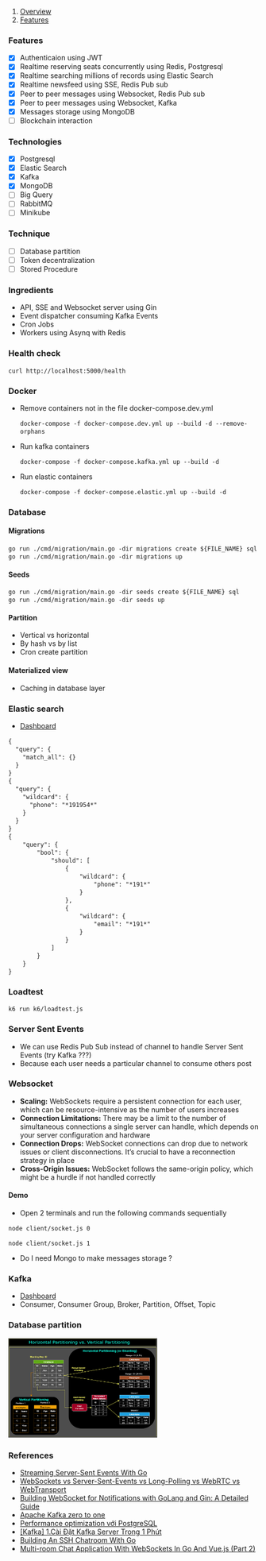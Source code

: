 1. [Overview](#overview)
2. [Features](#features)

### Features
- [x] Authenticaion using JWT 
- [x] Realtime reserving seats concurrently using Redis, Postgresql
- [x] Realtime searching millions of records using Elastic Search
- [x] Realtime newsfeed using SSE, Redis Pub sub
- [x] Peer to peer messages using Websocket, Redis Pub sub
- [x] Peer to peer messages using Websocket, Kafka
- [x] Messages storage using MongoDB
- [ ] Blockchain interaction

### Technologies
- [x] Postgresql
- [x] Elastic Search
- [x] Kafka
- [x] MongoDB
- [ ] Big Query
- [ ] RabbitMQ
- [ ] Minikube
### Technique
- [ ] Database partition
- [ ] Token decentralization
- [ ] Stored Procedure
### Ingredients
- API, SSE and Websocket server using Gin
- Event dispatcher consuming Kafka Events
- Cron Jobs
- Workers using Asynq with Redis
### Health check
```
curl http://localhost:5000/health
```
### Docker
- Remove containers not in the file docker-compose.dev.yml
  ```
  docker-compose -f docker-compose.dev.yml up --build -d --remove-orphans 
  ```
- Run kafka containers
  ```
  docker-compose -f docker-compose.kafka.yml up --build -d
  ```
- Run elastic containers
  ```
  docker-compose -f docker-compose.elastic.yml up --build -d
  ```

### Database
#### Migrations
```
go run ./cmd/migration/main.go -dir migrations create ${FILE_NAME} sql
go run ./cmd/migration/main.go -dir migrations up
```
#### Seeds
```
go run ./cmd/migration/main.go -dir seeds create ${FILE_NAME} sql
go run ./cmd/migration/main.go -dir seeds up
```
#### Partition
- Vertical vs horizontal
- By hash vs by list
- Cron create partition
#### Materialized view
- Caching in database layer 

### Elastic search
- [Dashboard](http://localhost:5601/)
```
{
  "query": {
    "match_all": {}
  }
}
{
  "query": {
    "wildcard": {
      "phone": "*191954*"
    }
  }
}
{
    "query": {
        "bool": {
            "should": [
                {
                    "wildcard": {
                        "phone": "*191*"
                    }
                },
                {
                    "wildcard": {
                        "email": "*191*"
                    }
                }
            ]
        }
    }
}
```
### Loadtest
```
k6 run k6/loadtest.js
```
### Server Sent Events
- We can use Redis Pub Sub instead of channel to handle Server Sent Events (try Kafka ???)
- Because each user needs a particular channel to consume others post
### Websocket
- **Scaling:** WebSockets require a persistent connection for each user, which can be resource-intensive as the number of users increases
- **Connection Limitations:** There may be a limit to the number of simultaneous connections a single server can handle, which depends on your server configuration and hardware
- **Connection Drops:** WebSocket connections can drop due to network issues or client disconnections. It’s crucial to have a reconnection strategy in place
- **Cross-Origin Issues:** WebSocket follows the same-origin policy, which might be a hurdle if not handled correctly

#### Demo
- Open 2 terminals and run the following commands sequentially
```
node client/socket.js 0
```

```
node client/socket.js 1
```
- Do I need Mongo to make messages storage ?
### Kafka
- [Dashboard](http://localhost:8080/)
- Consumer, Consumer Group, Broker, Partition, Offset, Topic

### Database partition
<!-- ![Database partition](images/partition.png) -->
<img src="images/partition.png" alt="Database partition" width="300" height="200">

### References
- [Streaming Server-Sent Events With Go](https://pascalallen.medium.com/streaming-server-sent-events-with-go-8cc1f615d561)
- [WebSockets vs Server-Sent-Events vs Long-Polling vs WebRTC vs WebTransport](https://rxdb.info/articles/websockets-sse-polling-webrtc-webtransport.html)
- [Building WebSocket for Notifications with GoLang and Gin: A Detailed Guide](https://medium.com/@abhishekranjandev/building-a-production-grade-websocket-for-notifications-with-golang-and-gin-a-detailed-guide-5b676dcfbd5a)
- [Apache Kafka zero to one](https://viblo.asia/s/apache-kafka-tu-zero-den-one-aGK7jPbA5j2)
- [Performance optimization với PostgreSQL](https://viblo.asia/s/performance-optimization-voi-postgresql-OVlYq8oal8W)
- [[Kafka] 1.Cài Đặt Kafka Server Trong 1 Phút](https://viblo.asia/p/kafka-1cai-dat-kafka-server-trong-1-phut-38X4E63XJN2)
- [Building An SSH Chatroom With Go](https://medium.com/@alexfoleydevops/building-an-ssh-chatroom-with-go-6df65facd6cb)
- [Multi-room Chat Application With WebSockets In Go And Vue.js (Part 2)](https://www.whichdev.com/building-a-multi-room-chat-application-with-websockets-in-go-and-vue-js-part-2/)
